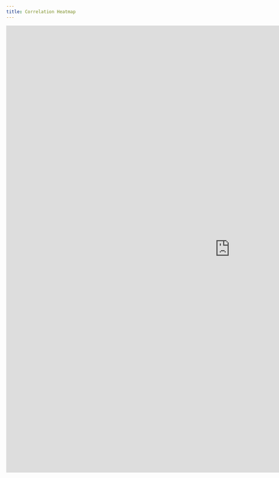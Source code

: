 ```yaml
---
title: Correlation Heatmap
---
```


<style>
  @import url(http://fonts.googleapis.com/css?family=Yanone+Kaffeesatz:400,700);
  

</style>

<script src="//d3js.org/d3.v2.min.js" charset="utf-8"></script>

<body id="graph">

  <iframe width="1200" height="1200" marginwidth="-500" marginheight="0" frameborder="0" scrolling="no" position="fixed" align="middle" src="https://plot.ly/~hpsilva/34.embed"></iframe>
</body>

